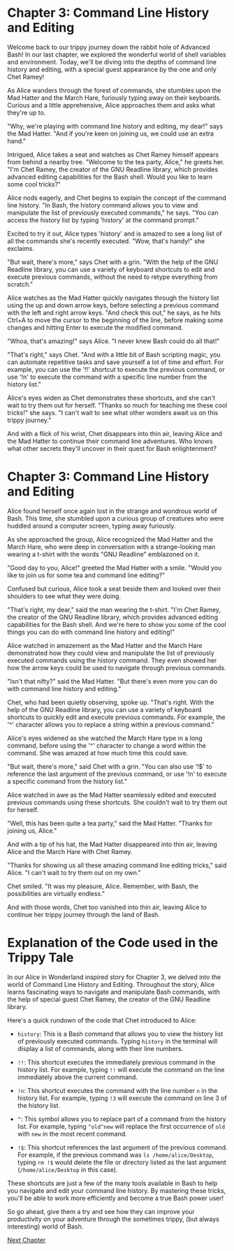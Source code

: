 # Chapter 3: Command Line History and Editing

Welcome back to our trippy journey down the rabbit hole of Advanced Bash! In our last chapter, we explored the wonderful world of shell variables and environment. Today, we'll be diving into the depths of command line history and editing, with a special guest appearance by the one and only Chet Ramey!

As Alice wanders through the forest of commands, she stumbles upon the Mad Hatter and the March Hare, furiously typing away on their keyboards. Curious and a little apprehensive, Alice approaches them and asks what they're up to.

"Why, we're playing with command line history and editing, my dear!" says the Mad Hatter. "And if you're keen on joining us, we could use an extra hand."

Intrigued, Alice takes a seat and watches as Chet Ramey himself appears from behind a nearby tree. "Welcome to the tea party, Alice," he greets her. "I'm Chet Ramey, the creator of the GNU Readline library, which provides advanced editing capabilities for the Bash shell. Would you like to learn some cool tricks?"

Alice nods eagerly, and Chet begins to explain the concept of the command line history. "In Bash, the history command allows you to view and manipulate the list of previously executed commands," he says. "You can access the history list by typing 'history' at the command prompt."

Excited to try it out, Alice types 'history' and is amazed to see a long list of all the commands she's recently executed. "Wow, that's handy!" she exclaims.

"But wait, there's more," says Chet with a grin. "With the help of the GNU Readline library, you can use a variety of keyboard shortcuts to edit and execute previous commands, without the need to retype everything from scratch."

Alice watches as the Mad Hatter quickly navigates through the history list using the up and down arrow keys, before selecting a previous command with the left and right arrow keys. "And check this out," he says, as he hits Ctrl+A to move the cursor to the beginning of the line, before making some changes and hitting Enter to execute the modified command.

"Whoa, that's amazing!" says Alice. "I never knew Bash could do all that!"

"That's right," says Chet. "And with a little bit of Bash scripting magic, you can automate repetitive tasks and save yourself a lot of time and effort. For example, you can use the '!!' shortcut to execute the previous command, or use '!n' to execute the command with a specific line number from the history list."

Alice's eyes widen as Chet demonstrates these shortcuts, and she can't wait to try them out for herself. "Thanks so much for teaching me these cool tricks!" she says. "I can't wait to see what other wonders await us on this trippy journey."

And with a flick of his wrist, Chet disappears into thin air, leaving Alice and the Mad Hatter to continue their command line adventures. Who knows what other secrets they'll uncover in their quest for Bash enlightenment?
# Chapter 3: Command Line History and Editing

Alice found herself once again lost in the strange and wondrous world of Bash. This time, she stumbled upon a curious group of creatures who were huddled around a computer screen, typing away furiously.

As she approached the group, Alice recognized the Mad Hatter and the March Hare, who were deep in conversation with a strange-looking man wearing a t-shirt with the words "GNU Readline" emblazoned on it.

"Good day to you, Alice!" greeted the Mad Hatter with a smile. "Would you like to join us for some tea and command line editing?"

Confused but curious, Alice took a seat beside them and looked over their shoulders to see what they were doing.

"That's right, my dear," said the man wearing the t-shirt. "I'm Chet Ramey, the creator of the GNU Readline library, which provides advanced editing capabilities for the Bash shell. And we're here to show you some of the cool things you can do with command line history and editing!"

Alice watched in amazement as the Mad Hatter and the March Hare demonstrated how they could view and manipulate the list of previously executed commands using the history command. They even showed her how the arrow keys could be used to navigate through previous commands.

"Isn't that nifty?" said the Mad Hatter. "But there's even more you can do with command line history and editing."

Chet, who had been quietly observing, spoke up. "That's right. With the help of the GNU Readline library, you can use a variety of keyboard shortcuts to quickly edit and execute previous commands. For example, the '^' character allows you to replace a string within a previous command."

Alice's eyes widened as she watched the March Hare type in a long command, before using the '^' character to change a word within the command. She was amazed at how much time this could save.

"But wait, there's more," said Chet with a grin. "You can also use '!$' to reference the last argument of the previous command, or use '!n' to execute a specific command from the history list."

Alice watched in awe as the Mad Hatter seamlessly edited and executed previous commands using these shortcuts. She couldn't wait to try them out for herself.

"Well, this has been quite a tea party," said the Mad Hatter. "Thanks for joining us, Alice."

And with a tip of his hat, the Mad Hatter disappeared into thin air, leaving Alice and the March Hare with Chet Ramey.

"Thanks for showing us all these amazing command line editing tricks," said Alice. "I can't wait to try them out on my own."

Chet smiled. "It was my pleasure, Alice. Remember, with Bash, the possibilities are virtually endless."

And with those words, Chet too vanished into thin air, leaving Alice to continue her trippy journey through the land of Bash.
# Explanation of the Code used in the Trippy Tale

In our Alice in Wonderland inspired story for Chapter 3, we delved into the world of Command Line History and Editing. Throughout the story, Alice learns fascinating ways to navigate and manipulate Bash commands, with the help of special guest Chet Ramey, the creator of the GNU Readline library.

Here's a quick rundown of the code that Chet introduced to Alice:

- `history`: This is a Bash command that allows you to view the history list of previously executed commands. Typing `history` in the terminal will display a list of commands, along with their line numbers.

- `!!`: This shortcut executes the immediately previous command in the history list. For example, typing `!!` will execute the command on the line immediately above the current command.

- `!n`: This shortcut executes the command with the line number `n` in the history list. For example, typing `!3` will execute the command on line 3 of the history list.

- `^`: This symbol allows you to replace part of a command from the history list. For example, typing `^old^new` will replace the first occurrence of `old` with `new` in the most recent command.

- `!$`: This shortcut references the last argument of the previous command. For example, if the previous command was `ls /home/alice/Desktop`, typing `rm !$` would delete the file or directory listed as the last argument (`/home/alice/Desktop` in this case).

These shortcuts are just a few of the many tools available in Bash to help you navigate and edit your command line history. By mastering these tricks, you'll be able to work more efficiently and become a true Bash power user!

So go ahead, give them a try and see how they can improve your productivity on your adventure through the sometimes trippy, (but always interesting) world of Bash.


[Next Chapter](04_Chapter04.md)